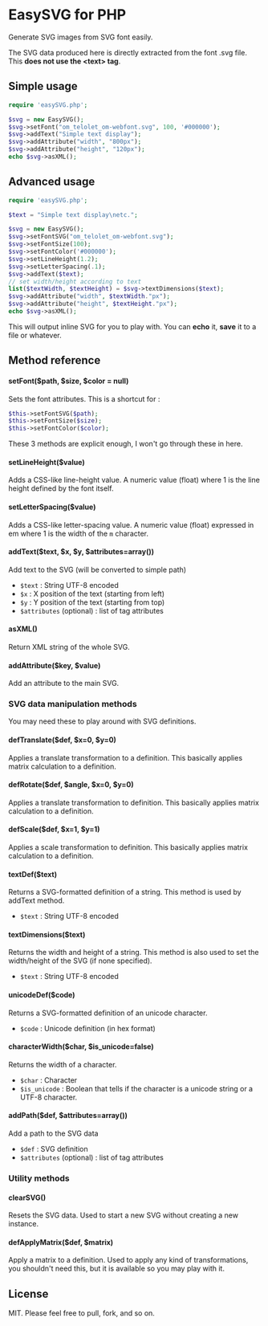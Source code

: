 # EasySVG for PHP

Generate SVG images from SVG font easily.

The SVG data produced here is directly extracted from the font .svg file. This **does not use the &lt;text&gt; tag**.

## Simple usage

```php
require 'easySVG.php';

$svg = new EasySVG();
$svg->setFont("om_telolet_om-webfont.svg", 100, '#000000');
$svg->addText("Simple text display");
$svg->addAttribute("width", "800px");
$svg->addAttribute("height", "120px");
echo $svg->asXML();
```

## Advanced usage

```php
require 'easySVG.php';

$text = "Simple text display\netc.";

$svg = new EasySVG();
$svg->setFontSVG("om_telolet_om-webfont.svg");
$svg->setFontSize(100);
$svg->setFontColor('#000000');
$svg->setLineHeight(1.2);
$svg->setLetterSpacing(.1);
$svg->addText($text);
// set width/height according to text
list($textWidth, $textHeight) = $svg->textDimensions($text);
$svg->addAttribute("width", $textWidth."px");
$svg->addAttribute("height", $textHeight."px");
echo $svg->asXML();
```

This will output inline SVG for you to play with. You can **echo** it, **save** it to a file or whatever.

## Method reference

#### setFont($path, $size, $color = null)

Sets the font attributes. This is a shortcut for :

```php
$this->setFontSVG($path);
$this->setFontSize($size);
$this->setFontColor($color);
```

These 3 methods are explicit enough, I won't go through these in here.

#### setLineHeight($value)

Adds a CSS-like line-height value. A numeric value (float) where 1 is the line height defined by the font itself.

#### setLetterSpacing($value)

Adds a CSS-like letter-spacing value. A numeric value (float) expressed in em where 1 is the width of the `m` character.

#### addText($text, $x, $y, $attributes=array())

Add text to the SVG (will be converted to simple path)

- `$text` : String UTF-8 encoded
- `$x` : X position of the text (starting from left)
- `$y` : Y position of the text (starting from top)
- `$attributes` (optional) : list of tag attributes

#### asXML()

Return XML string of the whole SVG.

#### addAttribute($key, $value)

Add an attribute to the main SVG.

### SVG data manipulation methods

You may need these to play around with SVG definitions.

#### defTranslate($def, $x=0, $y=0)

Applies a translate transformation to a definition. This basically applies matrix calculation to a definition.

#### defRotate($def, $angle, $x=0, $y=0)

Applies a translate transformation to definition. This basically applies matrix calculation to a definition.

#### defScale($def, $x=1, $y=1)

Applies a scale transformation to definition. This basically applies matrix calculation to a definition.

#### textDef($text)

Returns a SVG-formatted definition of a string. This method is used by addText method.

- `$text` : String UTF-8 encoded

#### textDimensions($text)

Returns the width and height of a string. This method is also used to set the width/height of the SVG (if none specified).

- `$text` : String UTF-8 encoded

#### unicodeDef($code)

Returns a SVG-formatted definition of an unicode character.

- `$code` : Unicode definition (in hex format)

#### characterWidth($char, $is_unicode=false)

Returns the width of a character.

- `$char` : Character
- `$is_unicode` : Boolean that tells if the character is a unicode string or a UTF-8 character.

#### addPath($def, $attributes=array())

Add a path to the SVG data

- `$def` : SVG definition
- `$attributes` (optional) : list of tag attributes

### Utility methods

#### clearSVG()

Resets the SVG data. Used to start a new SVG without creating a new instance.

#### defApplyMatrix($def, $matrix)

Apply a matrix to a definition. Used to apply any kind of transformations, you shouldn't need this, but it is available so you may play with it.

## License

MIT. Please feel free to pull, fork, and so on.
